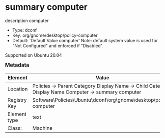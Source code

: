 # summary computer

description computer

- Type: dconf
- Key: org/gnome/desktop/policy-computer
- Default: 'Default Value computer'
  Note: default system value is used for "Not Configured" and enforced if "Disabled".

Supported on Ubuntu 20.04



<span style="font-size: larger;">**Metadata**</span>

| Element      | Value            |
| ---          | ---              |
| Location     |  Policies -> Parent Category Display Name -> Child Category Display Name Computer -> summary computer    |
| Registry Key | Software\Policies\Ubuntu\dconf\org\gnome\desktop\policy-computer         |
| Element type | text |
| Class:       | Machine       |
